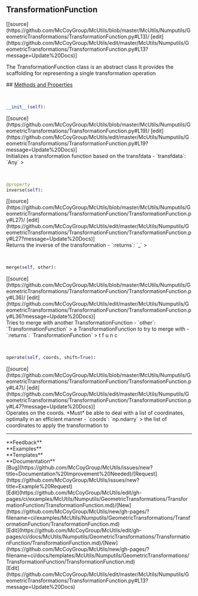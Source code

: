 ## <a id="McUtils.Numputils.GeometricTransformations.TransformationFunction.TransformationFunction">TransformationFunction</a> 

<div class="docs-source-link" markdown="1">
[[source](https://github.com/McCoyGroup/McUtils/blob/master/McUtils/Numputils/GeometricTransformations/TransformationFunction.py#L13)/
[edit](https://github.com/McCoyGroup/McUtils/edit/master/McUtils/Numputils/GeometricTransformations/TransformationFunction.py#L13?message=Update%20Docs)]
</div>

The TransformationFunction class is an abstract class
It provides the scaffolding for representing a single transformation operation







<div class="collapsible-section">
 <div class="collapsible-section collapsible-section-header" markdown="1">
## <a class="collapse-link" data-toggle="collapse" href="#methods" markdown="1"> Methods and Properties</a> <a class="float-right" data-toggle="collapse" href="#methods"><i class="fa fa-chevron-down"></i></a>
 </div>
 <div class="collapsible-section collapsible-section-body collapse show" id="methods" markdown="1">
 
<a id="McUtils.Numputils.GeometricTransformations.TransformationFunction.TransformationFunction.__init__" class="docs-object-method">&nbsp;</a> 
```python
__init__(self): 
```
<div class="docs-source-link" markdown="1">
[[source](https://github.com/McCoyGroup/McUtils/blob/master/McUtils/Numputils/GeometricTransformations/TransformationFunction.py#L19)/
[edit](https://github.com/McCoyGroup/McUtils/edit/master/McUtils/Numputils/GeometricTransformations/TransformationFunction.py#L19?message=Update%20Docs)]
</div>
Initializes a transformation function based on the transfdata
  - `transfdata`: `Any`
    >


<a id="McUtils.Numputils.GeometricTransformations.TransformationFunction.TransformationFunction.inverse" class="docs-object-method">&nbsp;</a> 
```python
@property
inverse(self): 
```
<div class="docs-source-link" markdown="1">
[[source](https://github.com/McCoyGroup/McUtils/blob/master/McUtils/Numputils/GeometricTransformations/TransformationFunction/TransformationFunction.py#L27)/
[edit](https://github.com/McCoyGroup/McUtils/edit/master/McUtils/Numputils/GeometricTransformations/TransformationFunction/TransformationFunction.py#L27?message=Update%20Docs)]
</div>
Returns the inverse of the transformation
  - `:returns`: `_`
    >


<a id="McUtils.Numputils.GeometricTransformations.TransformationFunction.TransformationFunction.merge" class="docs-object-method">&nbsp;</a> 
```python
merge(self, other): 
```
<div class="docs-source-link" markdown="1">
[[source](https://github.com/McCoyGroup/McUtils/blob/master/McUtils/Numputils/GeometricTransformations/TransformationFunction/TransformationFunction.py#L36)/
[edit](https://github.com/McCoyGroup/McUtils/edit/master/McUtils/Numputils/GeometricTransformations/TransformationFunction/TransformationFunction.py#L36?message=Update%20Docs)]
</div>
Tries to merge with another TransformationFunction
  - `other`: `TransformationFunction`
    > a TransformationFunction to try to merge with
  - `:returns`: `TransformationFunction`
    > t
f
u
n
c


<a id="McUtils.Numputils.GeometricTransformations.TransformationFunction.TransformationFunction.operate" class="docs-object-method">&nbsp;</a> 
```python
operate(self, coords, shift=True): 
```
<div class="docs-source-link" markdown="1">
[[source](https://github.com/McCoyGroup/McUtils/blob/master/McUtils/Numputils/GeometricTransformations/TransformationFunction/TransformationFunction.py#L47)/
[edit](https://github.com/McCoyGroup/McUtils/edit/master/McUtils/Numputils/GeometricTransformations/TransformationFunction/TransformationFunction.py#L47?message=Update%20Docs)]
</div>
Operates on the coords. *Must* be able to deal with a list of coordinates, optimally in an efficient manner
  - `coords`: `np.ndarry`
    > the list of coordinates to apply the transformation to
 </div>
</div>












---


<div markdown="1" class="text-secondary">
<div class="container">
  <div class="row">
   <div class="col" markdown="1">
**Feedback**   
</div>
   <div class="col" markdown="1">
**Examples**   
</div>
   <div class="col" markdown="1">
**Templates**   
</div>
   <div class="col" markdown="1">
**Documentation**   
</div>
   <div class="col" markdown="1">
   
</div>
   <div class="col" markdown="1">
   
</div>
   <div class="col" markdown="1">
   
</div>
</div>
  <div class="row">
   <div class="col" markdown="1">
[Bug](https://github.com/McCoyGroup/McUtils/issues/new?title=Documentation%20Improvement%20Needed)/[Request](https://github.com/McCoyGroup/McUtils/issues/new?title=Example%20Request)   
</div>
   <div class="col" markdown="1">
[Edit](https://github.com/McCoyGroup/McUtils/edit/gh-pages/ci/examples/McUtils/Numputils/GeometricTransformations/TransformationFunction/TransformationFunction.md)/[New](https://github.com/McCoyGroup/McUtils/new/gh-pages/?filename=ci/examples/McUtils/Numputils/GeometricTransformations/TransformationFunction/TransformationFunction.md)   
</div>
   <div class="col" markdown="1">
[Edit](https://github.com/McCoyGroup/McUtils/edit/gh-pages/ci/docs/McUtils/Numputils/GeometricTransformations/TransformationFunction/TransformationFunction.md)/[New](https://github.com/McCoyGroup/McUtils/new/gh-pages/?filename=ci/docs/templates/McUtils/Numputils/GeometricTransformations/TransformationFunction/TransformationFunction.md)   
</div>
   <div class="col" markdown="1">
[Edit](https://github.com/McCoyGroup/McUtils/edit/master/McUtils/Numputils/GeometricTransformations/TransformationFunction.py#L13?message=Update%20Docs)   
</div>
   <div class="col" markdown="1">
   
</div>
   <div class="col" markdown="1">
   
</div>
   <div class="col" markdown="1">
   
</div>
</div>
</div>
</div>